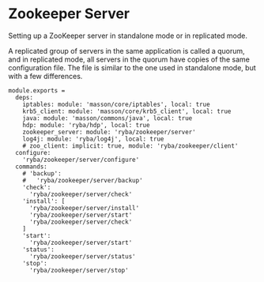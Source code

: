 
# Zookeeper Server

Setting up a ZooKeeper server in standalone mode or in replicated mode.

A replicated group of servers in the same application is called a quorum, and in
replicated mode, all servers in the quorum have copies of the same configuration
file. The file is similar to the one used in standalone mode, but with a few
differences.

    module.exports =
      deps:
        iptables: module: 'masson/core/iptables', local: true
        krb5_client: module: 'masson/core/krb5_client', local: true
        java: module: 'masson/commons/java', local: true
        hdp: module: 'ryba/hdp', local: true
        zookeeper_server: module: 'ryba/zookeeper/server'
        log4j: module: 'ryba/log4j', local: true
        # zoo_client: implicit: true, module: 'ryba/zookeeper/client'
      configure:
        'ryba/zookeeper/server/configure'
      commands:
        # 'backup':
        #   'ryba/zookeeper/server/backup'
        'check':
          'ryba/zookeeper/server/check'
        'install': [
          'ryba/zookeeper/server/install'
          'ryba/zookeeper/server/start'
          'ryba/zookeeper/server/check'
        ]
        'start':
          'ryba/zookeeper/server/start'
        'status':
          'ryba/zookeeper/server/status'
        'stop':
          'ryba/zookeeper/server/stop'
